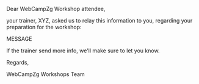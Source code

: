 Dear WebCampZg Workshop attendee,

your trainer, XYZ, asked us to relay this information to you, regarding your preparation for the workshop:

MESSAGE

If the trainer send more info, we'll make sure to let you know.

Regards,

WebCampZg Workshops Team